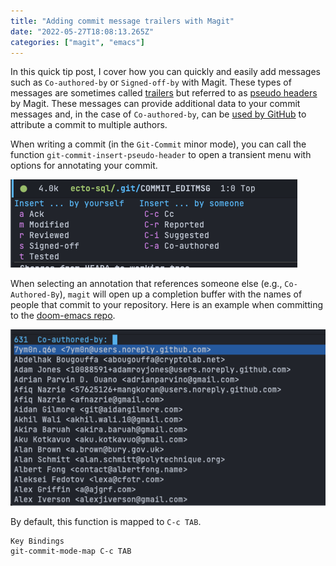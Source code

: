 ```yaml
---
title: "Adding commit message trailers with Magit"
date: "2022-05-27T18:08:13.265Z"
categories: ["magit", "emacs"]
---
```


In this quick tip post, I cover how you can quickly and easily add messages such as `Co-authored-by` or `Signed-off-by` with Magit. These types of messages are sometimes called [trailers](https://git.wiki.kernel.org/index.php/CommitMessageConventions) but referred to as [pseudo headers](https://magit.vc/manual/magit/Commit-Pseudo-Headers.html) by Magit. These messages can provide additional data to your commit messages and, in the case of `Co-authored-by`, can be [used by GitHub](https://docs.github.com/en/pull-requests/committing-changes-to-your-project/creating-and-editing-commits/creating-a-commit-with-multiple-authors) to attribute a commit to multiple authors.

When writing a commit (in the `Git-Commit` minor mode), you can call the function `git-commit-insert-pseudo-header` to open a transient menu with options for annotating your commit.

![psuedo-header-list](./psuedo-header-list.png)

When selecting an annotation that references someone else (e.g., `Co-Authored-By`), `magit` will open up a completion buffer with the names of people that commit to your repository. Here is an example when committing to the [doom-emacs repo](https://github.com/hlissner/doom-emacs).

![co-author-list](./co-author-list.png)

By default, this function is mapped to `C-c TAB`.

```
Key Bindings
git-commit-mode-map C-c TAB
```
